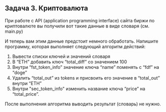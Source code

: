 ## Задача 3. Криптовалюта
При работе с API (application programming interface) сайта биржи по криптовалюте вы получили вот такие данные в виде словаря (см. main.py)

И теперь вам этим данные предстоит немного обработать.
Напишите программу, которая выполняет следующий алгоритм действий:
1. Вывести списки ключей и значений словаря
2. В “ETH” добавить ключ “total_diff” со значением 100
3. Внутри “fst_token_info” значение ключа “name” поменять с “fdf” на “doge”
4. Удалить “total_out” из tokens и присвоить его значение в “total_out” внутри “ETH”
5. Внутри "sec_token_info" изменить название ключа “price” на “total_price”.

После выполнения алгоритма выводить результат (словарь) не нужно.